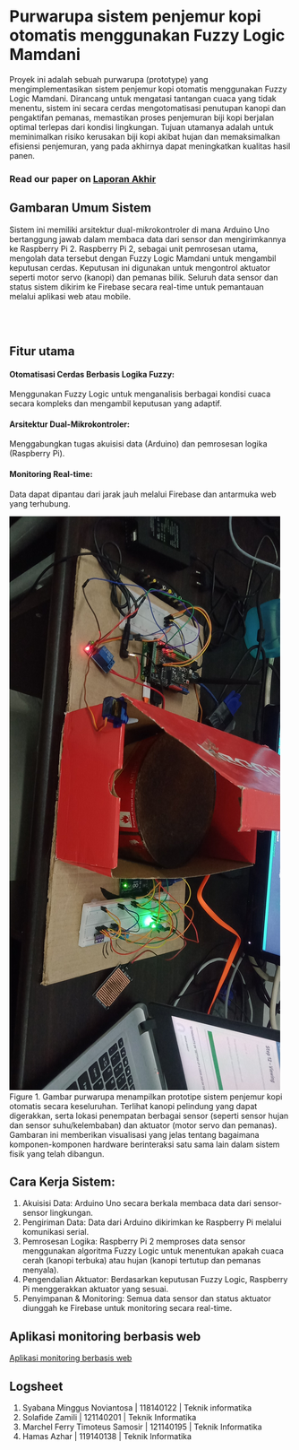 # Purwarupa sistem penjemur kopi otomatis menggunakan Fuzzy Logic Mamdani
Proyek ini adalah sebuah purwarupa (prototype) yang mengimplementasikan sistem penjemur kopi otomatis menggunakan Fuzzy Logic Mamdani. Dirancang untuk mengatasi tantangan cuaca yang tidak menentu, sistem ini secara cerdas mengotomatisasi penutupan kanopi dan pengaktifan pemanas, memastikan proses penjemuran biji kopi berjalan optimal terlepas dari kondisi lingkungan. Tujuan utamanya adalah untuk meminimalkan risiko kerusakan biji kopi akibat hujan dan memaksimalkan efisiensi penjemuran, yang pada akhirnya dapat meningkatkan kualitas hasil panen.


### Read our paper on [Laporan Akhir](images/Laporan-Akhir-Sister.pdf)


## Gambaran Umum Sistem
Sistem ini memiliki arsitektur dual-mikrokontroler di mana Arduino Uno bertanggung jawab dalam membaca data dari sensor dan mengirimkannya ke Raspberry Pi 2. Raspberry Pi 2, sebagai unit pemrosesan utama, mengolah data tersebut dengan Fuzzy Logic Mamdani untuk mengambil keputusan cerdas. Keputusan ini digunakan untuk mengontrol aktuator seperti motor servo (kanopi) dan pemanas bilik. Seluruh data sensor dan status sistem dikirim ke Firebase secara real-time untuk pemantauan melalui aplikasi web atau mobile.

</br>
</br>

## Fitur utama

####  Otomatisasi Cerdas Berbasis Logika Fuzzy:
Menggunakan Fuzzy Logic untuk menganalisis berbagai kondisi cuaca secara kompleks dan mengambil keputusan yang adaptif.

#### Arsitektur Dual-Mikrokontroler:
Menggabungkan tugas akuisisi data (Arduino) dan pemrosesan logika (Raspberry Pi).

#### Monitoring Real-time:
Data dapat dipantau dari jarak jauh melalui Firebase dan antarmuka web yang terhubung.


![Alt text](images/IMG20231216091411.jpg)
Figure 1. Gambar purwarupa menampilkan prototipe sistem penjemur kopi otomatis secara keseluruhan. Terlihat kanopi pelindung yang dapat digerakkan, serta lokasi penempatan berbagai sensor (seperti sensor hujan dan sensor suhu/kelembaban) dan aktuator (motor servo dan pemanas). Gambaran ini memberikan visualisasi yang jelas tentang bagaimana komponen-komponen hardware berinteraksi satu sama lain dalam sistem fisik yang telah dibangun.


## Cara Kerja Sistem:
1. Akuisisi Data: Arduino Uno secara berkala membaca data dari sensor-sensor lingkungan.
2. Pengiriman Data: Data dari Arduino dikirimkan ke Raspberry Pi melalui komunikasi serial.
3. Pemrosesan Logika: Raspberry Pi 2 memproses data sensor menggunakan algoritma Fuzzy Logic untuk menentukan apakah cuaca cerah (kanopi terbuka) atau hujan (kanopi tertutup dan pemanas menyala).
4. Pengendalian Aktuator: Berdasarkan keputusan Fuzzy Logic, Raspberry Pi menggerakkan aktuator yang sesuai.
5. Penyimpanan & Monitoring: Semua data sensor dan status aktuator diunggah ke Firebase untuk monitoring secara real-time.

## Aplikasi monitoring berbasis web
[Aplikasi monitoring berbasis web](https://penjemur-kopi.vercel.app/)

## Logsheet
1. Syabana Minggus Noviantosa | 118140122 | Teknik informatika
2. Solafide Zamili | 121140201 | Teknik Informatika
3. Marchel Ferry Timoteus  Samosir | 121140195 | Teknik Informatika
4. Hamas Azhar | 119140138 | Teknik Informatika

